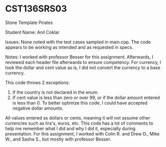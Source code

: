 # CST136SRS03

Stone Template Pirates

Student Name: Anil Coklar

Issues:
None noted with the test cases sampled in main.cpp. The code appears to be working as intended and as requested in specs. 

Notes:
I worked with professor Besser for this assignment. Afterwards, I reviewed each header file afterwards to ensure competency. 
For currency, I took the  dollar and cent value as is, I did not convert the currency to a base currency. 

This code throws 2 exceptions:
1. If the country is not declared in the enum. 
2. If cent value is less than zero or over 99, or if the dollar amount entered is less than 0. To better optimize this code, I could have accepted negative dollar amounts. 

All values entered as dollars or cents, meaning it will not assume other currencies such as lira's, euros, etc. 
This code has a lot of comments to help me remember what I did and why I did it, especially during presentation. 
For this assignment, I worked with Colin R. and Drew D., Mike W., and Sasha S., but mostly with professor Besser. 

